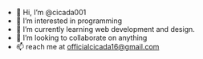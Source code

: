 - 👋 Hi, I’m @cicada001
- 👀 I’m interested in programming
- 🌱 I’m currently learning web development and design. 
- 💞️ I’m looking to collaborate on anything
- 📫 reach me at officialcicada16@gmail.com

<!---
cicada001/cicada001 is a ✨ special ✨ repository because its `README.md` (this file) appears on your GitHub profile.
You can click the Preview link to take a look at your changes.
--->
